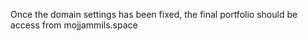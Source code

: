 Once the domain settings has been fixed, the final portfolio should be access from mojjammils.space
